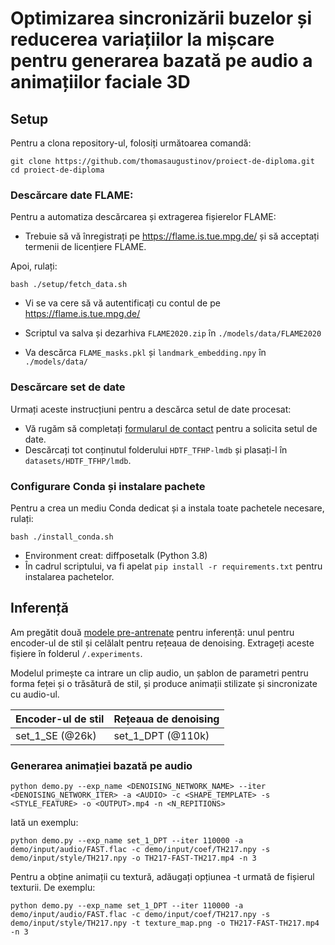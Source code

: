 # Optimizarea sincronizării buzelor și reducerea variațiilor la mișcare pentru generarea bazată pe audio a animațiilor faciale 3D


## Setup

Pentru a clona repository-ul, folosiți următoarea comandă:

```shell
git clone https://github.com/thomasaugustinov/proiect-de-diploma.git
cd proiect-de-diploma
```

### Descărcare date FLAME:

Pentru a automatiza descărcarea și extragerea fișierelor FLAME:
- Trebuie să vă înregistrați pe https://flame.is.tue.mpg.de/ și să acceptați termenii de licențiere FLAME.

Apoi, rulați:

  ```shell
  bash ./setup/fetch_data.sh
  ```
  - Vi se va cere să vă autentificați cu contul de pe https://flame.is.tue.mpg.de/

 - Scriptul va salva și dezarhiva `FLAME2020.zip` în `./models/data/FLAME2020`

 - Va descărca `FLAME_masks.pkl` și `landmark_embedding.npy` în `./models/data/`

### Descărcare set de date

Urmați aceste instrucțiuni pentru a descărca setul de date procesat:

 - Vă rugăm să completați [formularul de contact](https://forms.gle/s6p3uAkdmSJx5syL6) pentru a solicita setul de date.
 - Descărcați tot conținutul folderului `HDTF_TFHP-lmdb` și plasați-l în `datasets/HDTF_TFHP/lmdb`.

### Configurare Conda și instalare pachete

Pentru a crea un mediu Conda dedicat și a instala toate pachetele necesare, rulați:

  ```shell
  bash ./install_conda.sh
  ```

  - Environment creat: diffposetalk (Python 3.8)
  - În cadrul scriptului, va fi apelat `pip install -r requirements.txt` pentru instalarea pachetelor.

## Inferență

Am pregătit două [modele pre-antrenate](https://drive.google.com/drive/folders/1LATcnnGqhuik1UCI7qUip5A4KAbeF2EQ?usp=drive_link) pentru inferență: unul pentru encoder-ul de stil și celălalt pentru rețeaua de denoising. Extrageți aceste fișiere în folderul `/.experiments`.


Modelul primește ca intrare un clip audio, un șablon de parametri pentru forma feței și o trăsătură de stil, și produce animații stilizate și sincronizate cu audio-ul.

| Encoder-ul de stil         | Rețeaua de denoising      |
| -------------------------- | ------------------------- | 
| set\_1\_SE (@26k) | set\_1\_DPT (@110k) |


### Generarea animației bazată pe audio

```shell
python demo.py --exp_name <DENOISING_NETWORK_NAME> --iter <DENOISING_NETWORK_ITER> -a <AUDIO> -c <SHAPE_TEMPLATE> -s <STYLE_FEATURE> -o <OUTPUT>.mp4 -n <N_REPITIONS>
```

Iată un exemplu:

```shell
python demo.py --exp_name set_1_DPT --iter 110000 -a demo/input/audio/FAST.flac -c demo/input/coef/TH217.npy -s demo/input/style/TH217.npy -o TH217-FAST-TH217.mp4 -n 3
```

Pentru a obține animații cu textură, adăugați opțiunea -t urmată de fișierul texturii. De exemplu:

```shell
python demo.py --exp_name set_1_DPT --iter 110000 -a demo/input/audio/FAST.flac -c demo/input/coef/TH217.npy -s demo/input/style/TH217.npy -t texture_map.png -o TH217-FAST-TH217.mp4 -n 3
```

